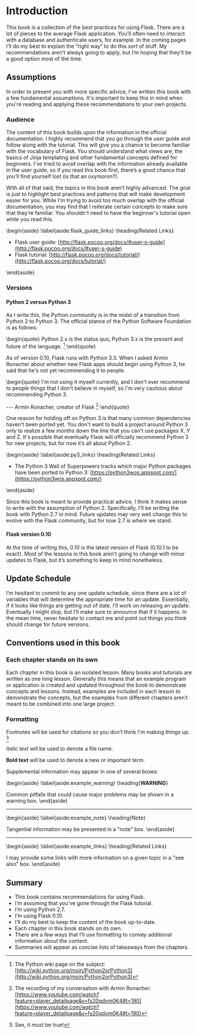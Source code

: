 # Introduction

This book is a collection of the best practices for using Flask. There are a lot of pieces to the average Flask application. You’ll often need to interact with a database and authenticate users, for example. In the coming pages I’ll do my best to explain the “right way” to do this sort of stuff. My recommendations aren’t always going to apply, but I’m hoping that they’ll be a good option most of the time.

## Assumptions

In order to present you with more specific advice, I've written this book with a few fundamental assumptions. It's important to keep this in mind when you're reading and applying these recommendations to your own projects.

### Audience

The content of this book builds upon the information in the official documentation. I highly recommend that you go through the user guide and follow along with the tutorial. This will give you a chance to become familiar with the vocabulary of Flask. You should understand what views are, the basics of Jinja templating and other fundamental concepts defined for beginners. I've tried to avoid overlap with the information already available in the user guide, so if you read this book first, there’s a good chance that you’ll find yourself lost (is that an oxymoron?).

With all of that said, the topics in this book aren’t highly advanced. The goal is just to highlight best practices and patterns that will make development easier for you. While I'm trying to avoid too much overlap with the official documentation, you may find that I reiterate certain concepts to make sure that they’re familiar. You shouldn't need to have the beginner's tutorial open while you read this.

\begin{aside}
\label{aside:flask_guide_links}
\heading{Related Links}

- Flask user guide: [http://flask.pocoo.org/docs/#user-s-guide](http://flask.pocoo.org/docs/#user-s-guide)
- Flask tutorial: [http://flask.pocoo.org/docs/tutorial/](http://flask.pocoo.org/docs/tutorial/)

\end{aside}

### Versions

#### Python 2 versus Python 3

As I write this, the Python community is in the midst of a transition from Python 2 to Python 3. The official stance of the Python Software Foundation is as follows:

\begin{quote}
Python 2.x is the status quo, Python 3.x is the present and future of the language. [^psf_2v3]
\end{quote}

As of version 0.10, Flask runs with Python 3.3. When I asked Armin Ronacher about whether new Flask apps should begin using Python 3, he said that he's not yet recommending it to people.

\begin{quote}
I'm not using it myself currently, and I don't ever recommend to people things that I don't believe in myself, so I'm very cautious about recommending Python 3.

--- Armin Ronacher, creator of Flask [^armin_2v3]
\end{quote}

One reason for holding off on Python 3 is that many common dependencies haven't been ported yet. You don't want to build a project around Python 3 only to realize a few months down the line that you can't use packages X, Y and Z. It's possible that eventually Flask will officially recommend Python 3 for new projects, but for now it’s all about Python 2.

\begin{aside}
\label{aside:py3_links}
\heading{Related Links}

- The Python 3 Wall of Superpowers tracks which major Python packages have been ported to Python 3: [https://python3wos.appspot.com/](https://python3wos.appspot.com/) 

\end{aside}

Since this book is meant to provide practical advice, I think it makes sense to write with the assumption of Python 2. Specifically, I'll be writing the book with Python 2.7 in mind. Future updates may very well change this to evolve with the Flask community, but for now 2.7 is where we stand.

#### Flask version 0.10

At the time of writing this, 0.10 is the latest version of Flask (0.10.1 to be exact). Most of the lessons in this book aren’t going to change with minor updates to Flask, but it’s something to keep in mind nonetheless.

## Update Schedule

I’m hesitant to commit to any one update schedule, since there are a lot of variables that will determine the appropriate time for an update. Essentially, if it looks like things are getting out of date, I’ll work on releasing an update. Eventually I might stop, but I’ll make sure to announce that if it happens. In the mean time, never hesitate to contact me and point out things you think should change for future versions.

## Conventions used in this book

### Each chapter stands on its own

Each chapter in this book is an isolated lesson. Many books and tutorials are written as one long lesson. Generally this means that an example program or application is created and updated throughout the book to demonstrate concepts and lessons. Instead, examples are included in each lesson to demonstrate the concepts, but the examples from different chapters aren’t meant to be combined into one large project.

### Formatting

Footnotes will be used for citations so you don't think I'm making things up. [^example_footnote]

_Italic text_ will be used to denote a file name.

**Bold text** will be used to denote a new or important term.

Supplemental information may appear in one of several boxes:

\begin{aside}
\label{aside:example_warning}
\heading{**WARNING**}

Common pitfalls that could cause major problems may be shown in a warning box.
\end{aside}

---

\begin{aside}
\label{aside:example_note}
\heading{Note}

Tangential information may be presented in a "note" box.
\end{aside}

---

\begin{aside}
\label{aside:example_links}
\heading{Related Links}

I may provide some links with more information on a given topic in a "see also" box.
\end{aside}

## Summary

* This book contains recommendations for using Flask.
* I’m assuming that you’ve gone through the Flask tutorial.
* I’m using Python 2.7.
* I’m using Flask 0.10.
* I’ll do my best to keep the content of the book up-to-date.
* Each chapter in this book stands on its own.
* There are a few ways that I’ll use formatting to convey additional information about the content.
* Summaries will appear as concise lists of takeaways from the chapters.

[^psf_2v3]: The Python wiki page on the subject: [http://wiki.python.org/moin/Python2orPython3](http://wiki.python.org/moin/Python2orPython3)
[^armin_2v3]: The recording of my conversation with Armin Ronacher: [https://www.youtube.com/watch?feature=player_detailpage&v=fs20qdvm0K4#t=190](https://www.youtube.com/watch?feature=player_detailpage&v=fs20qdvm0K4#t=190)
[^example_footnote]: See, it _must_ be true!
